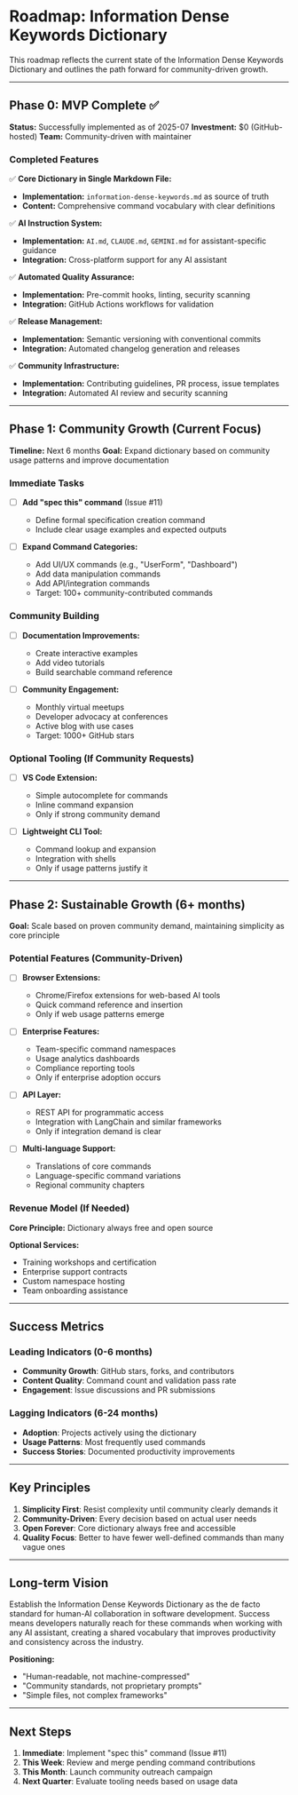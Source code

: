 # Roadmap: Information Dense Keywords Dictionary

This roadmap reflects the current state of the Information Dense Keywords Dictionary and outlines the path forward for community-driven growth.

---

## Phase 0: MVP Complete ✅

**Status:** Successfully implemented as of 2025-07
**Investment:** $0 (GitHub-hosted)
**Team:** Community-driven with maintainer

### Completed Features

✅ **Core Dictionary in Single Markdown File:**

- **Implementation:** `information-dense-keywords.md` as source of truth
- **Content:** Comprehensive command vocabulary with clear definitions

✅ **AI Instruction System:**

- **Implementation:** `AI.md`, `CLAUDE.md`, `GEMINI.md` for assistant-specific guidance
- **Integration:** Cross-platform support for any AI assistant

✅ **Automated Quality Assurance:**

- **Implementation:** Pre-commit hooks, linting, security scanning
- **Integration:** GitHub Actions workflows for validation

✅ **Release Management:**

- **Implementation:** Semantic versioning with conventional commits
- **Integration:** Automated changelog generation and releases

✅ **Community Infrastructure:**

- **Implementation:** Contributing guidelines, PR process, issue templates
- **Integration:** Automated AI review and security scanning

---

## Phase 1: Community Growth (Current Focus)

**Timeline:** Next 6 months
**Goal:** Expand dictionary based on community usage patterns and improve documentation

### Immediate Tasks

- [ ] **Add "spec this" command** (Issue #11)
  - Define formal specification creation command
  - Include clear usage examples and expected outputs

- [ ] **Expand Command Categories:**
  - Add UI/UX commands (e.g., "UserForm", "Dashboard")
  - Add data manipulation commands
  - Add API/integration commands
  - Target: 100+ community-contributed commands

### Community Building

- [ ] **Documentation Improvements:**
  - Create interactive examples
  - Add video tutorials
  - Build searchable command reference

- [ ] **Community Engagement:**
  - Monthly virtual meetups
  - Developer advocacy at conferences
  - Active blog with use cases
  - Target: 1000+ GitHub stars

### Optional Tooling (If Community Requests)

- [ ] **VS Code Extension:**
  - Simple autocomplete for commands
  - Inline command expansion
  - Only if strong community demand

- [ ] **Lightweight CLI Tool:**
  - Command lookup and expansion
  - Integration with shells
  - Only if usage patterns justify it

---

## Phase 2: Sustainable Growth (6+ months)

**Goal:** Scale based on proven community demand, maintaining simplicity as core principle

### Potential Features (Community-Driven)

- [ ] **Browser Extensions:**
  - Chrome/Firefox extensions for web-based AI tools
  - Quick command reference and insertion
  - Only if web usage patterns emerge

- [ ] **Enterprise Features:**
  - Team-specific command namespaces
  - Usage analytics dashboards
  - Compliance reporting tools
  - Only if enterprise adoption occurs

- [ ] **API Layer:**
  - REST API for programmatic access
  - Integration with LangChain and similar frameworks
  - Only if integration demand is clear

- [ ] **Multi-language Support:**
  - Translations of core commands
  - Language-specific command variations
  - Regional community chapters

### Revenue Model (If Needed)

**Core Principle:** Dictionary always free and open source

**Optional Services:**

- Training workshops and certification
- Enterprise support contracts
- Custom namespace hosting
- Team onboarding assistance

---

## Success Metrics

### Leading Indicators (0-6 months)

- **Community Growth**: GitHub stars, forks, and contributors
- **Content Quality**: Command count and validation pass rate
- **Engagement**: Issue discussions and PR submissions

### Lagging Indicators (6-24 months)

- **Adoption**: Projects actively using the dictionary
- **Usage Patterns**: Most frequently used commands
- **Success Stories**: Documented productivity improvements

---

## Key Principles

1. **Simplicity First**: Resist complexity until community clearly demands it
2. **Community-Driven**: Every decision based on actual user needs
3. **Open Forever**: Core dictionary always free and accessible
4. **Quality Focus**: Better to have fewer well-defined commands than many vague ones

---

## Long-term Vision

Establish the Information Dense Keywords Dictionary as the de facto standard for human-AI
collaboration in software development. Success means developers naturally reach for these
commands when working with any AI assistant, creating a shared vocabulary that improves
productivity and consistency across the industry.

**Positioning:**

- "Human-readable, not machine-compressed"
- "Community standards, not proprietary prompts"
- "Simple files, not complex frameworks"

---

## Next Steps

1. **Immediate**: Implement "spec this" command (Issue #11)
2. **This Week**: Review and merge pending command contributions
3. **This Month**: Launch community outreach campaign
4. **Next Quarter**: Evaluate tooling needs based on usage data
